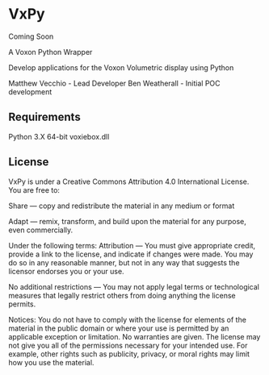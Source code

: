 # VxPy

Coming Soon

A Voxon Python Wrapper

Develop applications for the Voxon Volumetric display using Python

Matthew Vecchio - Lead Developer
Ben Weatherall - Initial POC development 

## Requirements

Python 3.X 64-bit
voxiebox.dll


## License

VxPy is under a Creative Commons Attribution 4.0 International License.
You are free to:  

Share — copy and redistribute the material in any medium or format

Adapt — remix, transform, and build upon the material
for any purpose, even commercially.

Under the following terms:
Attribution — You must give appropriate credit, provide a link to the license, and indicate if changes were made. You may do so in any reasonable manner, but not in any way that suggests the licensor endorses you or your use.

No additional restrictions — You may not apply legal terms or technological measures that legally restrict others from doing anything the license permits.

Notices:
You do not have to comply with the license for elements of the material in the public domain or where your use is permitted by an applicable exception or limitation.
No warranties are given. The license may not give you all of the permissions necessary for your intended use. For example, other rights such as publicity, privacy, or moral rights may limit how you use the material.
